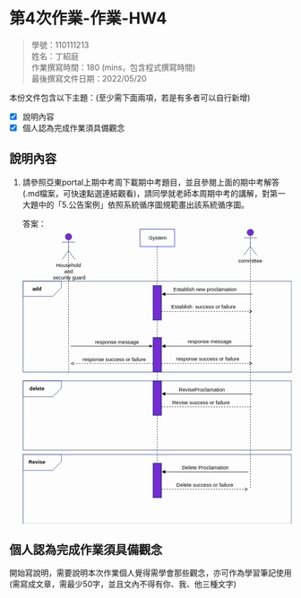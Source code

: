 # 第4次作業-作業-HW4
>
>學號：110111213
><br />
>姓名：丁紹庭
><br />
>作業撰寫時間：180 (mins，包含程式撰寫時間)
><br />
>最後撰寫文件日期：2022/05/20
>

本份文件包含以下主題：(至少需下面兩項，若是有多者可以自行新增)
- [x] 說明內容
- [x] 個人認為完成作業須具備觀念

## 說明內容

1. 請參照亞東portal上期中考周下載期中考題目，並且參閱上面的期中考解答(.md檔案，可快速點選連結觀看)，請同學就老師本周期中考的講解，對第一大題中的「5.公告案例」依照系統循序圖規範畫出該系統循序圖。

    答案：<svg xmlns="http://www.w3.org/2000/svg" xmlns:xlink="http://www.w3.org/1999/xlink" version="1.1" width="621px" viewBox="-0.5 -0.5 621 681" content="&lt;mxfile&gt;&lt;diagram id=&quot;u11_YsqlWgxVqFmYNEy7&quot; name=&quot;第1頁&quot;&gt;&lt;mxGraphModel dx=&quot;831&quot; dy=&quot;568&quot; grid=&quot;1&quot; gridSize=&quot;10&quot; guides=&quot;1&quot; tooltips=&quot;1&quot; connect=&quot;1&quot; arrows=&quot;1&quot; fold=&quot;0&quot; page=&quot;1&quot; pageScale=&quot;1&quot; pageWidth=&quot;850&quot; pageHeight=&quot;1100&quot; math=&quot;0&quot; shadow=&quot;0&quot;&gt;&lt;root&gt;&lt;mxCell id=&quot;0&quot;/&gt;&lt;mxCell id=&quot;1&quot; parent=&quot;0&quot;/&gt;&lt;mxCell id=&quot;11&quot; value=&quot;&quot; style=&quot;group&quot; vertex=&quot;1&quot; connectable=&quot;0&quot; parent=&quot;1&quot;&gt;&lt;mxGeometry x=&quot;120&quot; y=&quot;130&quot; width=&quot;620&quot; height=&quot;210&quot; as=&quot;geometry&quot;/&gt;&lt;/mxCell&gt;&lt;mxCell id=&quot;3&quot; value=&quot;&quot; style=&quot;rounded=0;whiteSpace=wrap;html=1;strokeColor=#2f3d8e;fillColor=none;fillStyle=hatch;fontColor=#ffffff;&quot; parent=&quot;11&quot; vertex=&quot;1&quot;&gt;&lt;mxGeometry width=&quot;620&quot; height=&quot;210&quot; as=&quot;geometry&quot;/&gt;&lt;/mxCell&gt;&lt;mxCell id=&quot;5&quot; value=&quot;&quot; style=&quot;verticalLabelPosition=bottom;verticalAlign=top;html=1;shape=card;whiteSpace=wrap;size=20;arcSize=12;strokeColor=#2f3d8e;fillColor=none;rotation=-180;&quot; vertex=&quot;1&quot; parent=&quot;11&quot;&gt;&lt;mxGeometry width=&quot;88.57142857142857&quot; height=&quot;35&quot; as=&quot;geometry&quot;/&gt;&lt;/mxCell&gt;&lt;mxCell id=&quot;10&quot; value=&quot;&amp;lt;font style=&amp;quot;font-size: 12px;&amp;quot;&amp;gt;add&amp;lt;/font&amp;gt;&quot; style=&quot;text;strokeColor=none;fillColor=none;html=1;fontSize=24;fontStyle=1;verticalAlign=middle;align=center;&quot; vertex=&quot;1&quot; parent=&quot;11&quot;&gt;&lt;mxGeometry y=&quot;8.75&quot; width=&quot;63.265306122448955&quot; height=&quot;17.5&quot; as=&quot;geometry&quot;/&gt;&lt;/mxCell&gt;&lt;mxCell id=&quot;2&quot; value=&quot;:System&quot; style=&quot;rounded=0;whiteSpace=wrap;html=1;gradientColor=none;fillColor=none;strokeColor=#0A11F0;&quot; parent=&quot;1&quot; vertex=&quot;1&quot;&gt;&lt;mxGeometry x=&quot;390&quot; y=&quot;10&quot; width=&quot;80&quot; height=&quot;40&quot; as=&quot;geometry&quot;/&gt;&lt;/mxCell&gt;&lt;mxCell id=&quot;18&quot; value=&quot;&quot; style=&quot;edgeStyle=none;html=1;exitX=0.5;exitY=1;exitDx=0;exitDy=0;dashed=1;endArrow=none;endFill=0;&quot; edge=&quot;1&quot; parent=&quot;1&quot; source=&quot;2&quot; target=&quot;7&quot;&gt;&lt;mxGeometry relative=&quot;1&quot; as=&quot;geometry&quot;&gt;&lt;mxPoint x=&quot;-205&quot; y=&quot;320&quot; as=&quot;targetPoint&quot;/&gt;&lt;mxPoint x=&quot;-205&quot; y=&quot;-100&quot; as=&quot;sourcePoint&quot;/&gt;&lt;/mxGeometry&gt;&lt;/mxCell&gt;&lt;mxCell id=&quot;35&quot; style=&quot;edgeStyle=none;html=1;exitX=1;exitY=0.25;exitDx=0;exitDy=0;fontSize=12;startArrow=block;startFill=1;endArrow=none;endFill=0;&quot; edge=&quot;1&quot; parent=&quot;1&quot; source=&quot;7&quot;&gt;&lt;mxGeometry relative=&quot;1&quot; as=&quot;geometry&quot;&gt;&lt;mxPoint x=&quot;650&quot; y=&quot;159.72413793103453&quot; as=&quot;targetPoint&quot;/&gt;&lt;/mxGeometry&gt;&lt;/mxCell&gt;&lt;mxCell id=&quot;37&quot; value=&quot;Establish new proclamation&quot; style=&quot;edgeLabel;html=1;align=center;verticalAlign=middle;resizable=0;points=[];fontSize=12;labelBackgroundColor=none;&quot; vertex=&quot;1&quot; connectable=&quot;0&quot; parent=&quot;35&quot;&gt;&lt;mxGeometry x=&quot;0.1251&quot; relative=&quot;1&quot; as=&quot;geometry&quot;&gt;&lt;mxPoint x=&quot;-18&quot; y=&quot;-10&quot; as=&quot;offset&quot;/&gt;&lt;/mxGeometry&gt;&lt;/mxCell&gt;&lt;mxCell id=&quot;36&quot; style=&quot;edgeStyle=none;html=1;exitX=1;exitY=0.75;exitDx=0;exitDy=0;fontSize=12;startArrow=none;startFill=0;endArrow=open;endFill=0;dashed=1;&quot; edge=&quot;1&quot; parent=&quot;1&quot; source=&quot;7&quot;&gt;&lt;mxGeometry relative=&quot;1&quot; as=&quot;geometry&quot;&gt;&lt;mxPoint x=&quot;650&quot; y=&quot;199.72413793103453&quot; as=&quot;targetPoint&quot;/&gt;&lt;/mxGeometry&gt;&lt;/mxCell&gt;&lt;mxCell id=&quot;38&quot; value=&quot;&amp;lt;span style=&amp;quot;&amp;quot;&amp;gt;Establish&amp;amp;nbsp;&amp;amp;nbsp;success or failure&amp;amp;nbsp;&amp;amp;nbsp;&amp;lt;/span&amp;gt;&quot; style=&quot;edgeLabel;html=1;align=center;verticalAlign=middle;resizable=0;points=[];fontSize=12;labelBackgroundColor=none;&quot; vertex=&quot;1&quot; connectable=&quot;0&quot; parent=&quot;36&quot;&gt;&lt;mxGeometry x=&quot;-0.2295&quot; y=&quot;2&quot; relative=&quot;1&quot; as=&quot;geometry&quot;&gt;&lt;mxPoint x=&quot;19&quot; y=&quot;-8&quot; as=&quot;offset&quot;/&gt;&lt;/mxGeometry&gt;&lt;/mxCell&gt;&lt;mxCell id=&quot;7&quot; value=&quot;&quot; style=&quot;shape=ext;double=1;rounded=0;whiteSpace=wrap;html=1;strokeColor=#2f3d8e;fillColor=#772bd4;&quot; vertex=&quot;1&quot; parent=&quot;1&quot;&gt;&lt;mxGeometry x=&quot;420&quot; y=&quot;140&quot; width=&quot;20&quot; height=&quot;80&quot; as=&quot;geometry&quot;/&gt;&lt;/mxCell&gt;&lt;mxCell id=&quot;27&quot; style=&quot;edgeStyle=none;html=1;exitX=0.5;exitY=0;exitDx=0;exitDy=0;entryX=0.5;entryY=1;entryDx=0;entryDy=0;fontSize=12;startArrow=none;startFill=0;endArrow=none;endFill=0;dashed=1;&quot; edge=&quot;1&quot; parent=&quot;1&quot; source=&quot;26&quot; target=&quot;7&quot;&gt;&lt;mxGeometry relative=&quot;1&quot; as=&quot;geometry&quot;/&gt;&lt;/mxCell&gt;&lt;mxCell id=&quot;30&quot; style=&quot;edgeStyle=none;html=1;exitX=0;exitY=0.25;exitDx=0;exitDy=0;fontSize=12;startArrow=classicThin;startFill=1;endArrow=none;endFill=0;&quot; edge=&quot;1&quot; parent=&quot;1&quot; source=&quot;26&quot;&gt;&lt;mxGeometry relative=&quot;1&quot; as=&quot;geometry&quot;&gt;&lt;mxPoint x=&quot;230&quot; y=&quot;280&quot; as=&quot;targetPoint&quot;/&gt;&lt;/mxGeometry&gt;&lt;/mxCell&gt;&lt;mxCell id=&quot;34&quot; value=&quot;response message&quot; style=&quot;edgeLabel;html=1;align=center;verticalAlign=middle;resizable=0;points=[];fontSize=12;labelBackgroundColor=none;&quot; vertex=&quot;1&quot; connectable=&quot;0&quot; parent=&quot;30&quot;&gt;&lt;mxGeometry x=&quot;-0.114&quot; y=&quot;-1&quot; relative=&quot;1&quot; as=&quot;geometry&quot;&gt;&lt;mxPoint y=&quot;-9&quot; as=&quot;offset&quot;/&gt;&lt;/mxGeometry&gt;&lt;/mxCell&gt;&lt;mxCell id=&quot;31&quot; style=&quot;edgeStyle=none;html=1;exitX=0;exitY=0.75;exitDx=0;exitDy=0;fontSize=12;startArrow=none;startFill=0;endArrow=open;endFill=0;dashed=1;&quot; edge=&quot;1&quot; parent=&quot;1&quot; source=&quot;26&quot;&gt;&lt;mxGeometry relative=&quot;1&quot; as=&quot;geometry&quot;&gt;&lt;mxPoint x=&quot;230&quot; y=&quot;320.07317073170736&quot; as=&quot;targetPoint&quot;/&gt;&lt;/mxGeometry&gt;&lt;/mxCell&gt;&lt;mxCell id=&quot;33&quot; value=&quot;response&amp;amp;nbsp;success or failure &amp;amp;nbsp;&quot; style=&quot;edgeLabel;html=1;align=center;verticalAlign=middle;resizable=0;points=[];fontSize=12;labelBackgroundColor=none;&quot; vertex=&quot;1&quot; connectable=&quot;0&quot; parent=&quot;31&quot;&gt;&lt;mxGeometry x=&quot;-0.0869&quot; y=&quot;1&quot; relative=&quot;1&quot; as=&quot;geometry&quot;&gt;&lt;mxPoint y=&quot;-11&quot; as=&quot;offset&quot;/&gt;&lt;/mxGeometry&gt;&lt;/mxCell&gt;&lt;mxCell id=&quot;39&quot; style=&quot;edgeStyle=none;html=1;exitX=1;exitY=0.25;exitDx=0;exitDy=0;fontSize=12;startArrow=block;startFill=1;endArrow=none;endFill=0;&quot; edge=&quot;1&quot; parent=&quot;1&quot; source=&quot;26&quot;&gt;&lt;mxGeometry relative=&quot;1&quot; as=&quot;geometry&quot;&gt;&lt;mxPoint x=&quot;650&quot; y=&quot;279.72413793103453&quot; as=&quot;targetPoint&quot;/&gt;&lt;/mxGeometry&gt;&lt;/mxCell&gt;&lt;mxCell id=&quot;41&quot; value=&quot;&amp;lt;span style=&amp;quot;&amp;quot;&amp;gt;response message&amp;lt;/span&amp;gt;&quot; style=&quot;edgeLabel;html=1;align=center;verticalAlign=middle;resizable=0;points=[];fontSize=12;labelBackgroundColor=none;&quot; vertex=&quot;1&quot; connectable=&quot;0&quot; parent=&quot;39&quot;&gt;&lt;mxGeometry x=&quot;0.1054&quot; y=&quot;-1&quot; relative=&quot;1&quot; as=&quot;geometry&quot;&gt;&lt;mxPoint x=&quot;-6&quot; y=&quot;-11&quot; as=&quot;offset&quot;/&gt;&lt;/mxGeometry&gt;&lt;/mxCell&gt;&lt;mxCell id=&quot;40&quot; style=&quot;edgeStyle=none;html=1;exitX=1;exitY=0.75;exitDx=0;exitDy=0;dashed=1;fontSize=12;startArrow=none;startFill=0;endArrow=open;endFill=0;&quot; edge=&quot;1&quot; parent=&quot;1&quot; source=&quot;26&quot;&gt;&lt;mxGeometry relative=&quot;1&quot; as=&quot;geometry&quot;&gt;&lt;mxPoint x=&quot;650&quot; y=&quot;319.72413793103453&quot; as=&quot;targetPoint&quot;/&gt;&lt;/mxGeometry&gt;&lt;/mxCell&gt;&lt;mxCell id=&quot;42&quot; value=&quot;response&amp;amp;nbsp;success or failure&amp;amp;nbsp;&amp;amp;nbsp;&quot; style=&quot;edgeLabel;html=1;align=center;verticalAlign=middle;resizable=0;points=[];fontSize=12;labelBackgroundColor=none;&quot; vertex=&quot;1&quot; connectable=&quot;0&quot; parent=&quot;40&quot;&gt;&lt;mxGeometry x=&quot;0.2171&quot; y=&quot;3&quot; relative=&quot;1&quot; as=&quot;geometry&quot;&gt;&lt;mxPoint x=&quot;-18&quot; y=&quot;-7&quot; as=&quot;offset&quot;/&gt;&lt;/mxGeometry&gt;&lt;/mxCell&gt;&lt;mxCell id=&quot;48&quot; style=&quot;edgeStyle=none;html=1;exitX=0.5;exitY=1;exitDx=0;exitDy=0;entryX=0.5;entryY=0;entryDx=0;entryDy=0;fontSize=12;startArrow=none;startFill=0;endArrow=none;endFill=0;dashed=1;&quot; edge=&quot;1&quot; parent=&quot;1&quot; source=&quot;26&quot; target=&quot;47&quot;&gt;&lt;mxGeometry relative=&quot;1&quot; as=&quot;geometry&quot;/&gt;&lt;/mxCell&gt;&lt;mxCell id=&quot;26&quot; value=&quot;&quot; style=&quot;shape=ext;double=1;rounded=0;whiteSpace=wrap;html=1;strokeColor=#2f3d8e;fillColor=#772bd4;&quot; vertex=&quot;1&quot; parent=&quot;1&quot;&gt;&lt;mxGeometry x=&quot;420&quot; y=&quot;260&quot; width=&quot;20&quot; height=&quot;80&quot; as=&quot;geometry&quot;/&gt;&lt;/mxCell&gt;&lt;mxCell id=&quot;49&quot; style=&quot;edgeStyle=none;html=1;exitX=1;exitY=0.25;exitDx=0;exitDy=0;fontSize=12;startArrow=block;startFill=1;endArrow=none;endFill=0;&quot; edge=&quot;1&quot; parent=&quot;1&quot;&gt;&lt;mxGeometry relative=&quot;1&quot; as=&quot;geometry&quot;&gt;&lt;mxPoint x=&quot;650&quot; y=&quot;390.33333333333337&quot; as=&quot;targetPoint&quot;/&gt;&lt;mxPoint x=&quot;440&quot; y=&quot;389.9999999999999&quot; as=&quot;sourcePoint&quot;/&gt;&lt;/mxGeometry&gt;&lt;/mxCell&gt;&lt;mxCell id=&quot;57&quot; value=&quot;ReviseProclamation&quot; style=&quot;edgeLabel;html=1;align=center;verticalAlign=middle;resizable=0;points=[];fontSize=12;labelBackgroundColor=none;&quot; vertex=&quot;1&quot; connectable=&quot;0&quot; parent=&quot;49&quot;&gt;&lt;mxGeometry x=&quot;-0.1207&quot; y=&quot;2&quot; relative=&quot;1&quot; as=&quot;geometry&quot;&gt;&lt;mxPoint y=&quot;-8&quot; as=&quot;offset&quot;/&gt;&lt;/mxGeometry&gt;&lt;/mxCell&gt;&lt;mxCell id=&quot;50&quot; style=&quot;edgeStyle=none;html=1;exitX=1;exitY=0.75;exitDx=0;exitDy=0;dashed=1;fontSize=12;startArrow=none;startFill=0;endArrow=none;endFill=0;&quot; edge=&quot;1&quot; parent=&quot;1&quot; source=&quot;47&quot;&gt;&lt;mxGeometry relative=&quot;1&quot; as=&quot;geometry&quot;&gt;&lt;mxPoint x=&quot;650&quot; y=&quot;420.33333333333337&quot; as=&quot;targetPoint&quot;/&gt;&lt;/mxGeometry&gt;&lt;/mxCell&gt;&lt;mxCell id=&quot;58&quot; value=&quot;&amp;lt;span style=&amp;quot;&amp;quot;&amp;gt;Revise success or failure&amp;lt;/span&amp;gt;&quot; style=&quot;edgeLabel;html=1;align=center;verticalAlign=middle;resizable=0;points=[];fontSize=12;labelBackgroundColor=none;&quot; vertex=&quot;1&quot; connectable=&quot;0&quot; parent=&quot;50&quot;&gt;&lt;mxGeometry x=&quot;-0.1445&quot; y=&quot;3&quot; relative=&quot;1&quot; as=&quot;geometry&quot;&gt;&lt;mxPoint y=&quot;-7&quot; as=&quot;offset&quot;/&gt;&lt;/mxGeometry&gt;&lt;/mxCell&gt;&lt;mxCell id=&quot;54&quot; style=&quot;edgeStyle=none;html=1;exitX=0.5;exitY=1;exitDx=0;exitDy=0;entryX=0.5;entryY=0;entryDx=0;entryDy=0;fontSize=12;startArrow=none;startFill=0;endArrow=none;endFill=0;dashed=1;&quot; edge=&quot;1&quot; parent=&quot;1&quot; source=&quot;47&quot; target=&quot;51&quot;&gt;&lt;mxGeometry relative=&quot;1&quot; as=&quot;geometry&quot;/&gt;&lt;/mxCell&gt;&lt;mxCell id=&quot;47&quot; value=&quot;&quot; style=&quot;shape=ext;double=1;rounded=0;whiteSpace=wrap;html=1;strokeColor=#2f3d8e;fillColor=#772bd4;&quot; vertex=&quot;1&quot; parent=&quot;1&quot;&gt;&lt;mxGeometry x=&quot;420&quot; y=&quot;360&quot; width=&quot;20&quot; height=&quot;80&quot; as=&quot;geometry&quot;/&gt;&lt;/mxCell&gt;&lt;mxCell id=&quot;52&quot; style=&quot;edgeStyle=none;html=1;exitX=1;exitY=0.25;exitDx=0;exitDy=0;fontSize=12;startArrow=block;startFill=1;endArrow=none;endFill=0;&quot; edge=&quot;1&quot; parent=&quot;1&quot; source=&quot;51&quot;&gt;&lt;mxGeometry relative=&quot;1&quot; as=&quot;geometry&quot;&gt;&lt;mxPoint x=&quot;640&quot; y=&quot;570.3333333333334&quot; as=&quot;targetPoint&quot;/&gt;&lt;/mxGeometry&gt;&lt;/mxCell&gt;&lt;mxCell id=&quot;55&quot; value=&quot;Delete Proclamation&quot; style=&quot;edgeLabel;html=1;align=center;verticalAlign=middle;resizable=0;points=[];fontSize=12;labelBackgroundColor=none;&quot; vertex=&quot;1&quot; connectable=&quot;0&quot; parent=&quot;52&quot;&gt;&lt;mxGeometry x=&quot;0.265&quot; y=&quot;3&quot; relative=&quot;1&quot; as=&quot;geometry&quot;&gt;&lt;mxPoint x=&quot;-27&quot; y=&quot;-7&quot; as=&quot;offset&quot;/&gt;&lt;/mxGeometry&gt;&lt;/mxCell&gt;&lt;mxCell id=&quot;53&quot; style=&quot;edgeStyle=none;html=1;exitX=1;exitY=0.75;exitDx=0;exitDy=0;fontSize=12;startArrow=none;startFill=0;endArrow=open;endFill=0;dashed=1;&quot; edge=&quot;1&quot; parent=&quot;1&quot; source=&quot;51&quot;&gt;&lt;mxGeometry relative=&quot;1&quot; as=&quot;geometry&quot;&gt;&lt;mxPoint x=&quot;640&quot; y=&quot;610.3333333333334&quot; as=&quot;targetPoint&quot;/&gt;&lt;/mxGeometry&gt;&lt;/mxCell&gt;&lt;mxCell id=&quot;56&quot; value=&quot;Delete success or failure&quot; style=&quot;edgeLabel;html=1;align=center;verticalAlign=middle;resizable=0;points=[];fontSize=12;labelBackgroundColor=none;&quot; vertex=&quot;1&quot; connectable=&quot;0&quot; parent=&quot;53&quot;&gt;&lt;mxGeometry x=&quot;0.2067&quot; relative=&quot;1&quot; as=&quot;geometry&quot;&gt;&lt;mxPoint x=&quot;-21&quot; y=&quot;-10&quot; as=&quot;offset&quot;/&gt;&lt;/mxGeometry&gt;&lt;/mxCell&gt;&lt;mxCell id=&quot;51&quot; value=&quot;&quot; style=&quot;shape=ext;double=1;rounded=0;whiteSpace=wrap;html=1;strokeColor=#2f3d8e;fillColor=#772bd4;&quot; vertex=&quot;1&quot; parent=&quot;1&quot;&gt;&lt;mxGeometry x=&quot;420&quot; y=&quot;550&quot; width=&quot;20&quot; height=&quot;80&quot; as=&quot;geometry&quot;/&gt;&lt;/mxCell&gt;&lt;mxCell id=&quot;17&quot; style=&quot;edgeStyle=none;html=1;exitX=0.5;exitY=0.5;exitDx=0;exitDy=0;exitPerimeter=0;dashed=1;fontSize=12;endArrow=none;endFill=0;entryX=0.17;entryY=1.011;entryDx=0;entryDy=0;entryPerimeter=0;&quot; edge=&quot;1&quot; parent=&quot;1&quot; source=&quot;13&quot; target=&quot;3&quot;&gt;&lt;mxGeometry relative=&quot;1&quot; as=&quot;geometry&quot;&gt;&lt;mxPoint x=&quot;225&quot; y=&quot;470&quot; as=&quot;targetPoint&quot;/&gt;&lt;Array as=&quot;points&quot;&gt;&lt;mxPoint x=&quot;225&quot; y=&quot;290&quot;/&gt;&lt;/Array&gt;&lt;/mxGeometry&gt;&lt;/mxCell&gt;&lt;mxCell id=&quot;13&quot; value=&quot;Household&amp;lt;br&amp;gt;and&amp;lt;br&amp;gt;&amp;amp;nbsp;security guard&quot; style=&quot;shape=umlActor;verticalLabelPosition=bottom;verticalAlign=top;html=1;strokeColor=#2f3d8e;fontSize=12;fillColor=#772bd4;&quot; vertex=&quot;1&quot; parent=&quot;1&quot;&gt;&lt;mxGeometry x=&quot;210&quot; y=&quot;20&quot; width=&quot;30&quot; height=&quot;60&quot; as=&quot;geometry&quot;/&gt;&lt;/mxCell&gt;&lt;mxCell id=&quot;16&quot; style=&quot;edgeStyle=none;html=1;exitX=0.5;exitY=0.5;exitDx=0;exitDy=0;exitPerimeter=0;fontSize=12;dashed=1;endArrow=none;endFill=0;&quot; edge=&quot;1&quot; parent=&quot;1&quot; source=&quot;15&quot;&gt;&lt;mxGeometry relative=&quot;1&quot; as=&quot;geometry&quot;&gt;&lt;mxPoint x=&quot;645&quot; y=&quot;610&quot; as=&quot;targetPoint&quot;/&gt;&lt;/mxGeometry&gt;&lt;/mxCell&gt;&lt;mxCell id=&quot;15&quot; value=&quot;committee&quot; style=&quot;shape=umlActor;verticalLabelPosition=bottom;verticalAlign=top;html=1;strokeColor=#2f3d8e;fontSize=12;fillColor=#772bd4;&quot; vertex=&quot;1&quot; parent=&quot;1&quot;&gt;&lt;mxGeometry x=&quot;630&quot; y=&quot;10&quot; width=&quot;30&quot; height=&quot;60&quot; as=&quot;geometry&quot;/&gt;&lt;/mxCell&gt;&lt;mxCell id=&quot;45&quot; value=&quot;&quot; style=&quot;verticalLabelPosition=bottom;verticalAlign=top;html=1;shape=card;whiteSpace=wrap;size=20;arcSize=12;strokeColor=#2f3d8e;fillColor=none;rotation=-180;&quot; vertex=&quot;1&quot; parent=&quot;1&quot;&gt;&lt;mxGeometry x=&quot;120&quot; y=&quot;360&quot; width=&quot;88.57142857142857&quot; height=&quot;36.66666666666666&quot; as=&quot;geometry&quot;/&gt;&lt;/mxCell&gt;&lt;mxCell id=&quot;46&quot; value=&quot;&amp;lt;font style=&amp;quot;font-size: 12px;&amp;quot;&amp;gt;delete&amp;lt;/font&amp;gt;&quot; style=&quot;text;strokeColor=none;fillColor=none;html=1;fontSize=24;fontStyle=1;verticalAlign=middle;align=center;&quot; vertex=&quot;1&quot; parent=&quot;1&quot;&gt;&lt;mxGeometry x=&quot;120&quot; y=&quot;369.16666666666663&quot; width=&quot;63.265306122448955&quot; height=&quot;18.33333333333333&quot; as=&quot;geometry&quot;/&gt;&lt;/mxCell&gt;&lt;mxCell id=&quot;44&quot; value=&quot;&quot; style=&quot;rounded=0;whiteSpace=wrap;html=1;strokeColor=#2f3d8e;fillColor=none;fillStyle=hatch;fontColor=#ffffff;&quot; vertex=&quot;1&quot; parent=&quot;1&quot;&gt;&lt;mxGeometry x=&quot;120&quot; y=&quot;360&quot; width=&quot;620&quot; height=&quot;160&quot; as=&quot;geometry&quot;/&gt;&lt;/mxCell&gt;&lt;mxCell id=&quot;64&quot; value=&quot;&quot; style=&quot;verticalLabelPosition=bottom;verticalAlign=top;html=1;shape=card;whiteSpace=wrap;size=20;arcSize=12;strokeColor=#2f3d8e;fillColor=none;rotation=-180;&quot; vertex=&quot;1&quot; parent=&quot;1&quot;&gt;&lt;mxGeometry x=&quot;120&quot; y=&quot;530&quot; width=&quot;88.57142857142857&quot; height=&quot;36.66666666666666&quot; as=&quot;geometry&quot;/&gt;&lt;/mxCell&gt;&lt;mxCell id=&quot;65&quot; value=&quot;&amp;lt;font style=&amp;quot;font-size: 12px;&amp;quot;&amp;gt;Revise&amp;lt;/font&amp;gt;&quot; style=&quot;text;strokeColor=none;fillColor=none;html=1;fontSize=24;fontStyle=1;verticalAlign=middle;align=center;&quot; vertex=&quot;1&quot; parent=&quot;1&quot;&gt;&lt;mxGeometry x=&quot;120&quot; y=&quot;539.1666666666666&quot; width=&quot;63.265306122448955&quot; height=&quot;18.33333333333333&quot; as=&quot;geometry&quot;/&gt;&lt;/mxCell&gt;&lt;mxCell id=&quot;66&quot; value=&quot;&quot; style=&quot;rounded=0;whiteSpace=wrap;html=1;strokeColor=#2f3d8e;fillColor=none;fillStyle=hatch;fontColor=#ffffff;&quot; vertex=&quot;1&quot; parent=&quot;1&quot;&gt;&lt;mxGeometry x=&quot;120&quot; y=&quot;530&quot; width=&quot;620&quot; height=&quot;160&quot; as=&quot;geometry&quot;/&gt;&lt;/mxCell&gt;&lt;/root&gt;&lt;/mxGraphModel&gt;&lt;/diagram&gt;&lt;/mxfile&gt;" onclick="(function(svg){var src=window.event.target||window.event.srcElement;while (src!=null&amp;&amp;src.nodeName.toLowerCase()!='a'){src=src.parentNode;}if(src==null){if(svg.wnd!=null&amp;&amp;!svg.wnd.closed){svg.wnd.focus();}else{var r=function(evt){if(evt.data=='ready'&amp;&amp;evt.source==svg.wnd){svg.wnd.postMessage(decodeURIComponent(svg.getAttribute('content')),'*');window.removeEventListener('message',r);}};window.addEventListener('message',r);svg.wnd=window.open('https://viewer.diagrams.net/?client=1&amp;page=0&amp;edit=_blank');}}})(this);" style="cursor:pointer;max-width:100%;max-height:681px;"><defs/><g><rect x="0" y="120" width="620" height="210" fill="none" stroke="#2f3d8e" pointer-events="none"/><path d="M 20 120 L 88.57 120 L 88.57 155 L 0 155 L 0 140 Z" fill="none" stroke="#2f3d8e" stroke-miterlimit="10" transform="rotate(-180,44.29,137.5)" pointer-events="none"/><g transform="translate(-0.5 -0.5)"><switch><foreignObject pointer-events="none" width="100%" height="100%" requiredFeatures="http://www.w3.org/TR/SVG11/feature#Extensibility" style="overflow: visible; text-align: left;"><div xmlns="http://www.w3.org/1999/xhtml" style="display: flex; align-items: unsafe center; justify-content: unsafe center; width: 1px; height: 1px; padding-top: 138px; margin-left: 32px;"><div data-drawio-colors="color: rgb(0, 0, 0); " style="box-sizing: border-box; font-size: 0px; text-align: center;"><div style="display: inline-block; font-size: 24px; font-family: Helvetica; color: rgb(0, 0, 0); line-height: 1.2; pointer-events: none; font-weight: bold; white-space: nowrap;"><font style="font-size: 12px;">add</font></div></div></div></foreignObject><text x="32" y="145" fill="rgb(0, 0, 0)" font-family="Helvetica" font-size="24px" text-anchor="middle" font-weight="bold">add</text></switch></g><rect x="270" y="0" width="80" height="40" fill="none" stroke="#0a11f0" pointer-events="none"/><g transform="translate(-0.5 -0.5)"><switch><foreignObject pointer-events="none" width="100%" height="100%" requiredFeatures="http://www.w3.org/TR/SVG11/feature#Extensibility" style="overflow: visible; text-align: left;"><div xmlns="http://www.w3.org/1999/xhtml" style="display: flex; align-items: unsafe center; justify-content: unsafe center; width: 78px; height: 1px; padding-top: 20px; margin-left: 271px;"><div data-drawio-colors="color: rgb(0, 0, 0); " style="box-sizing: border-box; font-size: 0px; text-align: center;"><div style="display: inline-block; font-size: 12px; font-family: Helvetica; color: rgb(0, 0, 0); line-height: 1.2; pointer-events: none; white-space: normal; overflow-wrap: normal;">:System</div></div></div></foreignObject><text x="310" y="24" fill="rgb(0, 0, 0)" font-family="Helvetica" font-size="12px" text-anchor="middle">:System</text></switch></g><path d="M 310 40 L 310 130" fill="none" stroke="rgb(0, 0, 0)" stroke-miterlimit="10" stroke-dasharray="3 3" pointer-events="none"/><path d="M 328.12 149.99 L 530 149.72" fill="none" stroke="rgb(0, 0, 0)" stroke-miterlimit="10" pointer-events="none"/><path d="M 321.12 150 L 328.11 146.49 L 328.12 153.49 Z" fill="rgb(0, 0, 0)" stroke="rgb(0, 0, 0)" stroke-miterlimit="10" pointer-events="none"/><g transform="translate(-0.5 -0.5)"><switch><foreignObject pointer-events="none" width="100%" height="100%" requiredFeatures="http://www.w3.org/TR/SVG11/feature#Extensibility" style="overflow: visible; text-align: left;"><div xmlns="http://www.w3.org/1999/xhtml" style="display: flex; align-items: unsafe center; justify-content: unsafe center; width: 1px; height: 1px; padding-top: 140px; margin-left: 420px;"><div data-drawio-colors="color: rgb(0, 0, 0); " style="box-sizing: border-box; font-size: 0px; text-align: center;"><div style="display: inline-block; font-size: 12px; font-family: Helvetica; color: rgb(0, 0, 0); line-height: 1.2; pointer-events: none; white-space: nowrap;">Establish new proclamation</div></div></div></foreignObject><text x="420" y="144" fill="rgb(0, 0, 0)" font-family="Helvetica" font-size="12px" text-anchor="middle">Establish new proclamation</text></switch></g><path d="M 320 190 L 527.76 189.73" fill="none" stroke="rgb(0, 0, 0)" stroke-miterlimit="10" stroke-dasharray="3 3" pointer-events="none"/><path d="M 521.89 193.23 L 528.88 189.73 L 521.88 186.23" fill="none" stroke="rgb(0, 0, 0)" stroke-miterlimit="10" pointer-events="none"/><g transform="translate(-0.5 -0.5)"><switch><foreignObject pointer-events="none" width="100%" height="100%" requiredFeatures="http://www.w3.org/TR/SVG11/feature#Extensibility" style="overflow: visible; text-align: left;"><div xmlns="http://www.w3.org/1999/xhtml" style="display: flex; align-items: unsafe center; justify-content: unsafe center; width: 1px; height: 1px; padding-top: 180px; margin-left: 420px;"><div data-drawio-colors="color: rgb(0, 0, 0); " style="box-sizing: border-box; font-size: 0px; text-align: center;"><div style="display: inline-block; font-size: 12px; font-family: Helvetica; color: rgb(0, 0, 0); line-height: 1.2; pointer-events: none; white-space: nowrap;"><span style="">Establish  success or failure  </span></div></div></div></foreignObject><text x="420" y="184" fill="rgb(0, 0, 0)" font-family="Helvetica" font-size="12px" text-anchor="middle">Establish  success or failure  </text></switch></g><rect x="300" y="130" width="20" height="80" fill="#772bd4" stroke="#2f3d8e" pointer-events="none"/><rect x="302" y="132" width="16" height="76" fill="#772bd4" stroke="#2f3d8e" pointer-events="none"/><path d="M 310 250 L 310 210" fill="none" stroke="rgb(0, 0, 0)" stroke-miterlimit="10" stroke-dasharray="3 3" pointer-events="none"/><path d="M 293.63 270 L 110 270" fill="none" stroke="rgb(0, 0, 0)" stroke-miterlimit="10" pointer-events="none"/><path d="M 298.88 270 L 291.88 272.33 L 293.63 270 L 291.88 267.67 Z" fill="rgb(0, 0, 0)" stroke="rgb(0, 0, 0)" stroke-miterlimit="10" pointer-events="none"/><g transform="translate(-0.5 -0.5)"><switch><foreignObject pointer-events="none" width="100%" height="100%" requiredFeatures="http://www.w3.org/TR/SVG11/feature#Extensibility" style="overflow: visible; text-align: left;"><div xmlns="http://www.w3.org/1999/xhtml" style="display: flex; align-items: unsafe center; justify-content: unsafe center; width: 1px; height: 1px; padding-top: 261px; margin-left: 217px;"><div data-drawio-colors="color: rgb(0, 0, 0); " style="box-sizing: border-box; font-size: 0px; text-align: center;"><div style="display: inline-block; font-size: 12px; font-family: Helvetica; color: rgb(0, 0, 0); line-height: 1.2; pointer-events: none; white-space: nowrap;">response message</div></div></div></foreignObject><text x="217" y="264" fill="rgb(0, 0, 0)" font-family="Helvetica" font-size="12px" text-anchor="middle">response message</text></switch></g><path d="M 300 310 L 112.24 310.07" fill="none" stroke="rgb(0, 0, 0)" stroke-miterlimit="10" stroke-dasharray="3 3" pointer-events="none"/><path d="M 118.12 306.57 L 111.12 310.07 L 118.12 313.57" fill="none" stroke="rgb(0, 0, 0)" stroke-miterlimit="10" pointer-events="none"/><g transform="translate(-0.5 -0.5)"><switch><foreignObject pointer-events="none" width="100%" height="100%" requiredFeatures="http://www.w3.org/TR/SVG11/feature#Extensibility" style="overflow: visible; text-align: left;"><div xmlns="http://www.w3.org/1999/xhtml" style="display: flex; align-items: unsafe center; justify-content: unsafe center; width: 1px; height: 1px; padding-top: 301px; margin-left: 214px;"><div data-drawio-colors="color: rgb(0, 0, 0); " style="box-sizing: border-box; font-size: 0px; text-align: center;"><div style="display: inline-block; font-size: 12px; font-family: Helvetica; color: rgb(0, 0, 0); line-height: 1.2; pointer-events: none; white-space: nowrap;">response success or failure  </div></div></div></foreignObject><text x="214" y="304" fill="rgb(0, 0, 0)" font-family="Helvetica" font-size="12px" text-anchor="middle">response success or failure  </text></switch></g><path d="M 328.12 269.99 L 530 269.72" fill="none" stroke="rgb(0, 0, 0)" stroke-miterlimit="10" pointer-events="none"/><path d="M 321.12 270 L 328.11 266.49 L 328.12 273.49 Z" fill="rgb(0, 0, 0)" stroke="rgb(0, 0, 0)" stroke-miterlimit="10" pointer-events="none"/><g transform="translate(-0.5 -0.5)"><switch><foreignObject pointer-events="none" width="100%" height="100%" requiredFeatures="http://www.w3.org/TR/SVG11/feature#Extensibility" style="overflow: visible; text-align: left;"><div xmlns="http://www.w3.org/1999/xhtml" style="display: flex; align-items: unsafe center; justify-content: unsafe center; width: 1px; height: 1px; padding-top: 260px; margin-left: 431px;"><div data-drawio-colors="color: rgb(0, 0, 0); " style="box-sizing: border-box; font-size: 0px; text-align: center;"><div style="display: inline-block; font-size: 12px; font-family: Helvetica; color: rgb(0, 0, 0); line-height: 1.2; pointer-events: none; white-space: nowrap;"><span style="">response message</span></div></div></div></foreignObject><text x="431" y="264" fill="rgb(0, 0, 0)" font-family="Helvetica" font-size="12px" text-anchor="middle">response message</text></switch></g><path d="M 320 310 L 527.76 309.73" fill="none" stroke="rgb(0, 0, 0)" stroke-miterlimit="10" stroke-dasharray="3 3" pointer-events="none"/><path d="M 521.89 313.23 L 528.88 309.73 L 521.88 306.23" fill="none" stroke="rgb(0, 0, 0)" stroke-miterlimit="10" pointer-events="none"/><g transform="translate(-0.5 -0.5)"><switch><foreignObject pointer-events="none" width="100%" height="100%" requiredFeatures="http://www.w3.org/TR/SVG11/feature#Extensibility" style="overflow: visible; text-align: left;"><div xmlns="http://www.w3.org/1999/xhtml" style="display: flex; align-items: unsafe center; justify-content: unsafe center; width: 1px; height: 1px; padding-top: 300px; margin-left: 430px;"><div data-drawio-colors="color: rgb(0, 0, 0); " style="box-sizing: border-box; font-size: 0px; text-align: center;"><div style="display: inline-block; font-size: 12px; font-family: Helvetica; color: rgb(0, 0, 0); line-height: 1.2; pointer-events: none; white-space: nowrap;">response success or failure  </div></div></div></foreignObject><text x="430" y="304" fill="rgb(0, 0, 0)" font-family="Helvetica" font-size="12px" text-anchor="middle">response success or failure  </text></switch></g><path d="M 310 330 L 310 350" fill="none" stroke="rgb(0, 0, 0)" stroke-miterlimit="10" stroke-dasharray="3 3" pointer-events="none"/><rect x="300" y="250" width="20" height="80" fill="#772bd4" stroke="#2f3d8e" pointer-events="none"/><rect x="302" y="252" width="16" height="76" fill="#772bd4" stroke="#2f3d8e" pointer-events="none"/><path d="M 328.12 380.01 L 530 380.33" fill="none" stroke="rgb(0, 0, 0)" stroke-miterlimit="10" pointer-events="none"/><path d="M 321.12 380 L 328.12 376.51 L 328.11 383.51 Z" fill="rgb(0, 0, 0)" stroke="rgb(0, 0, 0)" stroke-miterlimit="10" pointer-events="none"/><g transform="translate(-0.5 -0.5)"><switch><foreignObject pointer-events="none" width="100%" height="100%" requiredFeatures="http://www.w3.org/TR/SVG11/feature#Extensibility" style="overflow: visible; text-align: left;"><div xmlns="http://www.w3.org/1999/xhtml" style="display: flex; align-items: unsafe center; justify-content: unsafe center; width: 1px; height: 1px; padding-top: 371px; margin-left: 413px;"><div data-drawio-colors="color: rgb(0, 0, 0); " style="box-sizing: border-box; font-size: 0px; text-align: center;"><div style="display: inline-block; font-size: 12px; font-family: Helvetica; color: rgb(0, 0, 0); line-height: 1.2; pointer-events: none; white-space: nowrap;">ReviseProclamation</div></div></div></foreignObject><text x="413" y="374" fill="rgb(0, 0, 0)" font-family="Helvetica" font-size="12px" text-anchor="middle">ReviseProclamation</text></switch></g><path d="M 320 410 L 530 410.33" fill="none" stroke="rgb(0, 0, 0)" stroke-miterlimit="10" stroke-dasharray="3 3" pointer-events="none"/><g transform="translate(-0.5 -0.5)"><switch><foreignObject pointer-events="none" width="100%" height="100%" requiredFeatures="http://www.w3.org/TR/SVG11/feature#Extensibility" style="overflow: visible; text-align: left;"><div xmlns="http://www.w3.org/1999/xhtml" style="display: flex; align-items: unsafe center; justify-content: unsafe center; width: 1px; height: 1px; padding-top: 401px; margin-left: 411px;"><div data-drawio-colors="color: rgb(0, 0, 0); " style="box-sizing: border-box; font-size: 0px; text-align: center;"><div style="display: inline-block; font-size: 12px; font-family: Helvetica; color: rgb(0, 0, 0); line-height: 1.2; pointer-events: none; white-space: nowrap;"><span style="">Revise success or failure</span></div></div></div></foreignObject><text x="411" y="404" fill="rgb(0, 0, 0)" font-family="Helvetica" font-size="12px" text-anchor="middle">Revise success or failure</text></switch></g><path d="M 310 430 L 310 540" fill="none" stroke="rgb(0, 0, 0)" stroke-miterlimit="10" stroke-dasharray="3 3" pointer-events="none"/><rect x="300" y="350" width="20" height="80" fill="#772bd4" stroke="#2f3d8e" pointer-events="none"/><rect x="302" y="352" width="16" height="76" fill="#772bd4" stroke="#2f3d8e" pointer-events="none"/><path d="M 328.12 560.01 L 520 560.33" fill="none" stroke="rgb(0, 0, 0)" stroke-miterlimit="10" pointer-events="none"/><path d="M 321.12 560 L 328.12 556.51 L 328.11 563.51 Z" fill="rgb(0, 0, 0)" stroke="rgb(0, 0, 0)" stroke-miterlimit="10" pointer-events="none"/><g transform="translate(-0.5 -0.5)"><switch><foreignObject pointer-events="none" width="100%" height="100%" requiredFeatures="http://www.w3.org/TR/SVG11/feature#Extensibility" style="overflow: visible; text-align: left;"><div xmlns="http://www.w3.org/1999/xhtml" style="display: flex; align-items: unsafe center; justify-content: unsafe center; width: 1px; height: 1px; padding-top: 551px; margin-left: 421px;"><div data-drawio-colors="color: rgb(0, 0, 0); " style="box-sizing: border-box; font-size: 0px; text-align: center;"><div style="display: inline-block; font-size: 12px; font-family: Helvetica; color: rgb(0, 0, 0); line-height: 1.2; pointer-events: none; white-space: nowrap;">Delete Proclamation</div></div></div></foreignObject><text x="421" y="554" fill="rgb(0, 0, 0)" font-family="Helvetica" font-size="12px" text-anchor="middle">Delete Proclamation</text></switch></g><path d="M 320 600 L 517.76 600.33" fill="none" stroke="rgb(0, 0, 0)" stroke-miterlimit="10" stroke-dasharray="3 3" pointer-events="none"/><path d="M 511.88 603.82 L 518.88 600.33 L 511.89 596.82" fill="none" stroke="rgb(0, 0, 0)" stroke-miterlimit="10" pointer-events="none"/><g transform="translate(-0.5 -0.5)"><switch><foreignObject pointer-events="none" width="100%" height="100%" requiredFeatures="http://www.w3.org/TR/SVG11/feature#Extensibility" style="overflow: visible; text-align: left;"><div xmlns="http://www.w3.org/1999/xhtml" style="display: flex; align-items: unsafe center; justify-content: unsafe center; width: 1px; height: 1px; padding-top: 591px; margin-left: 420px;"><div data-drawio-colors="color: rgb(0, 0, 0); " style="box-sizing: border-box; font-size: 0px; text-align: center;"><div style="display: inline-block; font-size: 12px; font-family: Helvetica; color: rgb(0, 0, 0); line-height: 1.2; pointer-events: none; white-space: nowrap;">Delete success or failure</div></div></div></foreignObject><text x="420" y="594" fill="rgb(0, 0, 0)" font-family="Helvetica" font-size="12px" text-anchor="middle">Delete success or failure</text></switch></g><rect x="300" y="540" width="20" height="80" fill="#772bd4" stroke="#2f3d8e" pointer-events="none"/><rect x="302" y="542" width="16" height="76" fill="#772bd4" stroke="#2f3d8e" pointer-events="none"/><path d="M 105 40 L 105 270 Q 105 280 105.08 290 L 105.4 332.31" fill="none" stroke="rgb(0, 0, 0)" stroke-miterlimit="10" stroke-dasharray="3 3" pointer-events="none"/><ellipse cx="105" cy="17.5" rx="7.5" ry="7.5" fill="#772bd4" stroke="#2f3d8e" pointer-events="none"/><path d="M 105 25 L 105 50 M 105 30 L 90 30 M 105 30 L 120 30 M 105 50 L 90 70 M 105 50 L 120 70" fill="none" stroke="#2f3d8e" stroke-miterlimit="10" pointer-events="none"/><g transform="translate(-0.5 -0.5)"><switch><foreignObject pointer-events="none" width="100%" height="100%" requiredFeatures="http://www.w3.org/TR/SVG11/feature#Extensibility" style="overflow: visible; text-align: left;"><div xmlns="http://www.w3.org/1999/xhtml" style="display: flex; align-items: unsafe flex-start; justify-content: unsafe center; width: 1px; height: 1px; padding-top: 77px; margin-left: 105px;"><div data-drawio-colors="color: rgb(0, 0, 0); " style="box-sizing: border-box; font-size: 0px; text-align: center;"><div style="display: inline-block; font-size: 12px; font-family: Helvetica; color: rgb(0, 0, 0); line-height: 1.2; pointer-events: none; white-space: nowrap;">Household<br />and<br /> security guard</div></div></div></foreignObject><text x="105" y="89" fill="rgb(0, 0, 0)" font-family="Helvetica" font-size="12px" text-anchor="middle">House...</text></switch></g><path d="M 525 30 L 525 600" fill="none" stroke="rgb(0, 0, 0)" stroke-miterlimit="10" stroke-dasharray="3 3" pointer-events="none"/><ellipse cx="525" cy="7.5" rx="7.5" ry="7.5" fill="#772bd4" stroke="#2f3d8e" pointer-events="none"/><path d="M 525 15 L 525 40 M 525 20 L 510 20 M 525 20 L 540 20 M 525 40 L 510 60 M 525 40 L 540 60" fill="none" stroke="#2f3d8e" stroke-miterlimit="10" pointer-events="none"/><g transform="translate(-0.5 -0.5)"><switch><foreignObject pointer-events="none" width="100%" height="100%" requiredFeatures="http://www.w3.org/TR/SVG11/feature#Extensibility" style="overflow: visible; text-align: left;"><div xmlns="http://www.w3.org/1999/xhtml" style="display: flex; align-items: unsafe flex-start; justify-content: unsafe center; width: 1px; height: 1px; padding-top: 67px; margin-left: 525px;"><div data-drawio-colors="color: rgb(0, 0, 0); " style="box-sizing: border-box; font-size: 0px; text-align: center;"><div style="display: inline-block; font-size: 12px; font-family: Helvetica; color: rgb(0, 0, 0); line-height: 1.2; pointer-events: none; white-space: nowrap;">committee</div></div></div></foreignObject><text x="525" y="79" fill="rgb(0, 0, 0)" font-family="Helvetica" font-size="12px" text-anchor="middle">commi...</text></switch></g><path d="M 20 350 L 88.57 350 L 88.57 386.67 L 0 386.67 L 0 370 Z" fill="none" stroke="#2f3d8e" stroke-miterlimit="10" transform="rotate(-180,44.29,368.33)" pointer-events="none"/><g transform="translate(-0.5 -0.5)"><switch><foreignObject pointer-events="none" width="100%" height="100%" requiredFeatures="http://www.w3.org/TR/SVG11/feature#Extensibility" style="overflow: visible; text-align: left;"><div xmlns="http://www.w3.org/1999/xhtml" style="display: flex; align-items: unsafe center; justify-content: unsafe center; width: 1px; height: 1px; padding-top: 368px; margin-left: 32px;"><div data-drawio-colors="color: rgb(0, 0, 0); " style="box-sizing: border-box; font-size: 0px; text-align: center;"><div style="display: inline-block; font-size: 24px; font-family: Helvetica; color: rgb(0, 0, 0); line-height: 1.2; pointer-events: none; font-weight: bold; white-space: nowrap;"><font style="font-size: 12px;">delete</font></div></div></div></foreignObject><text x="32" y="376" fill="rgb(0, 0, 0)" font-family="Helvetica" font-size="24px" text-anchor="middle" font-weight="bold">delete</text></switch></g><rect x="0" y="350" width="620" height="160" fill="none" stroke="#2f3d8e" pointer-events="none"/><path d="M 20 520 L 88.57 520 L 88.57 556.67 L 0 556.67 L 0 540 Z" fill="none" stroke="#2f3d8e" stroke-miterlimit="10" transform="rotate(-180,44.29,538.33)" pointer-events="none"/><g transform="translate(-0.5 -0.5)"><switch><foreignObject pointer-events="none" width="100%" height="100%" requiredFeatures="http://www.w3.org/TR/SVG11/feature#Extensibility" style="overflow: visible; text-align: left;"><div xmlns="http://www.w3.org/1999/xhtml" style="display: flex; align-items: unsafe center; justify-content: unsafe center; width: 1px; height: 1px; padding-top: 538px; margin-left: 32px;"><div data-drawio-colors="color: rgb(0, 0, 0); " style="box-sizing: border-box; font-size: 0px; text-align: center;"><div style="display: inline-block; font-size: 24px; font-family: Helvetica; color: rgb(0, 0, 0); line-height: 1.2; pointer-events: none; font-weight: bold; white-space: nowrap;"><font style="font-size: 12px;">Revise</font></div></div></div></foreignObject><text x="32" y="546" fill="rgb(0, 0, 0)" font-family="Helvetica" font-size="24px" text-anchor="middle" font-weight="bold">Revise</text></switch></g><rect x="0" y="520" width="620" height="160" fill="none" stroke="#2f3d8e" pointer-events="none"/></g><switch><g requiredFeatures="http://www.w3.org/TR/SVG11/feature#Extensibility"/><a transform="translate(0,-5)" xlink:href="https://www.diagrams.net/doc/faq/svg-export-text-problems" target="_blank"><text text-anchor="middle" font-size="10px" x="50%" y="100%">Text is not SVG - cannot display</text></a></switch></svg>


## 個人認為完成作業須具備觀念

開始寫說明，需要說明本次作業個人覺得需學會那些觀念，亦可作為學習筆記使用 (需寫成文章，需最少50字，並且文內不得有你、我、他三種文字)